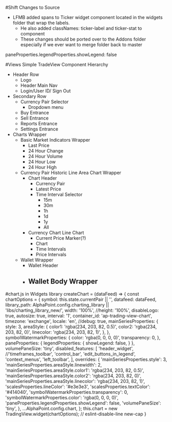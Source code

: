 #Shift Changes to Source
- LFMB added spans to Ticker widget component located in the widgets folder that wrap the labels.
	- He also added classNames: ticker-label and ticker-stat to component
	- These changes should be ported over to the Addons folder especially if we ever want to merge folder back to master 


paneProperties.legendProperties.showLegend: false



#Views
Simple TradeView Component Hierarchy
- Header Row
	- Logo
	- Header Main Nav
	- Login/User ID/ Sign Out
- Secondary Row
	- Currency Pair Selector 
		- Dropdown menu
	- Buy Entrance
	- Sell Entrance
	- Reports Entrance
	- Settings Entrance
- Charts Wrapper 
	- Basic Market Indicators Wrapper
		- Last Price
		- 24 Hour Change
		- 24 Hour Volume
		- 24 Hour Low
		- 24 Hour High
	- Currency Pair Historic Line Area Chart Wrapper
		- Chart Header
			- Currency Pair
			- Latest Price
			- Time Interval Selector
				- 15m
				- 30m
				- 1h
				- 1d
				- 1y
				- All
		- Currency Chart Line Chart
			- Current Price Marker(?)
			- Chart
			- Time Intervals
			- Price Intervals
	- Wallet Wrapper
		- Wallet Header
		- Wallet Body Wrapper
			-

#chart.js in Widgets library
createChart = (dataFeed) => {
    const chartOptions = {
      symbol: this.state.currentPair || '',
      datafeed: dataFeed,
      library_path: AlphaPoint.config.charting_library || 'libs/charting_library_new/',
      width: '100%',
      //height: '100%',
      disableLogo: true,
      autosize: true,
      interval: '1',
      container_id: 'ap-trading-view-chart',
      timezone: 'exchange',
      locale: 'en',
      //debug: true,
      mainSeriesProperties: {
        style: 3,
        areaStyle: {
          color1: 'rgba(234, 203, 82, 0.5)',
          color2: 'rgba(234, 203, 82, 0)',
          linecolor: 'rgba(234, 203, 82, 1)',
        },
      },
      symbolWatermarkProperties: {
        color: 'rgba(0, 0, 0, 0)',
        transparency: 0,
      },      
      paneProperties: {
        legendProperties: {
          showLegend: false,
        }
      },
      volumePaneSize: 'tiny',
      disabled_features: [
        'header_widget',
        //'timeframes_toolbar',
        'control_bar',
        'edit_buttons_in_legend',
        'context_menus',
        'left_toolbar',
      ],
      overrides: {
        'mainSeriesProperties.style': 3,
        'mainSeriesProperties.areaStyle.linewidth': 2,
        'mainSeriesProperties.areaStyle.color1': 'rgba(234, 203, 82, 0.5)',
        'mainSeriesProperties.areaStyle.color2': 'rgba(234, 203, 82, 0)',
        'mainSeriesProperties.areaStyle.linecolor': 'rgba(234, 203, 82, 1)',
        'scalesProperties.lineColor': '#e3e3e3',
        'scalesProperties.textColor': '#414040',
        'symbolWatermarkProperties.transparency': 0,
        'symbolWatermarkProperties.color': 'rgba(0, 0, 0, 0)',
        'paneProperties.legendProperties.showLegend': false,
        'volumePaneSize': 'tiny',
      },
      ...AlphaPoint.config.chart,
    };
    this.chart = new TradingView.widget(chartOptions); // eslint-disable-line new-cap
  }